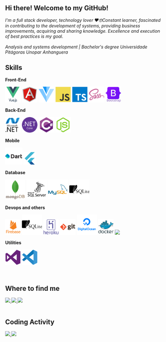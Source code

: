 ## Hi there! Welcome to my GitHub!

<div><em>
  I'm a full stack developer, technology lover ❤️🤓Constant 
  learner, fascinated in contributing to the development of 
  systems, providing business improvements, acquiring and 
  sharing knowledge. Excellence and execution of best practices 
  is my goal.
</em></div>
  
<br>
  
<div><em>Analysis and systems development | Bachelor's degree
Universidade Pitágoras Unopar Anhanguera</em></div>

## Skills

**Front-End**

<code><img height="50" src="https://raw.githubusercontent.com/devicons/devicon/1119b9f84c0290e0f0b38982099a2bd027a48bf1/icons/vuejs/vuejs-original-wordmark.svg"></code>
<code><img height="50" src="https://github.com/devicons/devicon/blob/master/icons/angularjs/angularjs-original.svg"></code>
<code><img height="50" src="https://raw.githubusercontent.com/devicons/devicon/1119b9f84c0290e0f0b38982099a2bd027a48bf1/icons/vuetify/vuetify-original.svg"></code>
<code><img height="50" src="https://github.com/devicons/devicon/blob/master/icons/javascript/javascript-original.svg"></code>
<code><img height="50" src="https://github.com/devicons/devicon/blob/master/icons/typescript/typescript-original.svg"></code>
<code><img height="50" src="https://github.com/devicons/devicon/blob/master/icons/sass/sass-original.svg"></code>
<code><img height="50" src="https://github.com/devicons/devicon/blob/master/icons/bootstrap/bootstrap-original-wordmark.svg"></code>


**Back-End**

<code><img height="50" src="https://github.com/devicons/devicon/blob/master/icons/dot-net/dot-net-original-wordmark.svg"></code>
<code><img height="50" src="https://github.com/devicons/devicon/blob/master/icons/dotnetcore/dotnetcore-original.svg"></code>
<code><img height="50" src="https://github.com/devicons/devicon/blob/master/icons/csharp/csharp-original.svg"></code>
<code><img height="50" src="https://github.com/devicons/devicon/blob/master/icons/nodejs/nodejs-original.svg"></code>


**Mobile**

<code><img height="55" src="https://github.com/devicons/devicon/blob/master/icons/dart/dart-original-wordmark.svg"></code>
<code><img height="40" src="https://github.com/devicons/devicon/blob/master/icons/flutter/flutter-original.svg"></code>


**Database**

<code><img height="65" src="https://github.com/devicons/devicon/blob/master/icons/mongodb/mongodb-original-wordmark.svg"></code>
<code><img height="65" src="https://github.com/devicons/devicon/blob/master/icons/microsoftsqlserver/microsoftsqlserver-plain-wordmark.svg"></code>
<code><img height="65" src="https://github.com/devicons/devicon/blob/master/icons/mysql/mysql-original-wordmark.svg"></code>
<code><img height="65" src="https://github.com/devicons/devicon/blob/master/icons/sqlite/sqlite-plain-wordmark.svg"></code>

**Devops and others**

<code><img height="50" src="https://github.com/devicons/devicon/blob/master/icons/firebase/firebase-plain-wordmark.svg"></code>
<code><img height="65" src="https://github.com/devicons/devicon/blob/master/icons/sqlite/sqlite-plain-wordmark.svg"></code>
<code><img height="50" src="https://github.com/devicons/devicon/blob/master/icons/heroku/heroku-original-wordmark.svg"></code>
<code><img height="50" src="https://github.com/devicons/devicon/blob/master/icons/git/git-original-wordmark.svg"></code>
<code><img height="65" src="https://github.com/devicons/devicon/blob/master/icons/digitalocean/digitalocean-original-wordmark.svg"></code>
<code><img height="50" src="https://github.com/devicons/devicon/blob/master/icons/docker/docker-original-wordmark.svg"></code>
<code><img height="50" src="https://cdn4.iconfinder.com/data/icons/logos-and-brands/512/44_Bitbucket_logo_logos-512.png"></code>



**Utilities**

<code><img height="50" src="https://github.com/devicons/devicon/blob/master/icons/visualstudio/visualstudio-plain.svg"/></code>
<code><img height="50" src="https://github.com/devicons/devicon/blob/master/icons/vscode/vscode-original.svg" /></code>


<br/>

## Where to find me
<div>
  <a href="mailto:cabraltec02@gmail.com" target="_blank">
    <img  src="https://img.shields.io/badge/Gmail-D14836?style=for-the-badge&logo=gmail&logoColor=white" target="_blank">
  </a>
  <a href="https://www.linkedin.com/in/arthurcabrallemos/" target="_blank">
    <img  src="https://img.shields.io/badge/LinkedIn-0077B5?style=for-the-badge&logo=linkedin&logoColor=white" target="_blank">
		<a href="https://www.youtube.com/channel/UCm1y-992LKdzMs9E8edj7eA" target="_blank"><img src="https://img.shields.io/badge/YouTube-FF0000?style=for-the-badge&logo=youtube&logoColor=white" target="_blank"></a>
  </a>
</div>

<br/>

## Coding Activity
<div>
  <a href="https://github.com/CabralPro">
  <img height="180em" src="https://github-readme-stats.vercel.app/api?username=CabralPro&show_icons=true&theme=react&include_all_commits=true&count_private=true">
  <img height="180em" src="https://github-readme-stats.vercel.app/api/top-langs/?username=CabralPro&layout=compact&theme=react">
</div>
